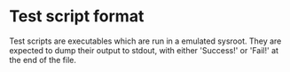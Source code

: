 # Test script format #

Test scripts are executables which are run in a emulated sysroot.
They are expected to dump their output to stdout, with either 'Success!' or
'Fail!' at the end of the file.

